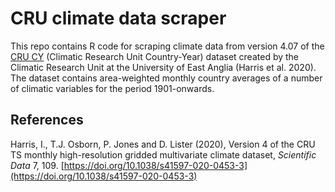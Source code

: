 # CRU climate data scraper

This repo contains R code for scraping climate data from version 4.07 of the [CRU CY](https://crudata.uea.ac.uk/cru/data/hrg/cru_ts_4.07/crucy.2304181636.v4.07/countries/) (Climatic Research Unit Country-Year) dataset created by the Climatic Research Unit at the University of East Anglia (Harris et al. 2020).
The dataset contains area-weighted monthly country averages of a number of climatic variables for the period 1901-onwards.

## References
Harris, I., T.J. Osborn, P. Jones and D. Lister (2020), Version 4 of the CRU TS monthly high-resolution gridded multivariate climate dataset, _Scientific Data_ 7, 109. [https://doi.org/10.1038/s41597-020-0453-3](https://doi.org/10.1038/s41597-020-0453-3)
